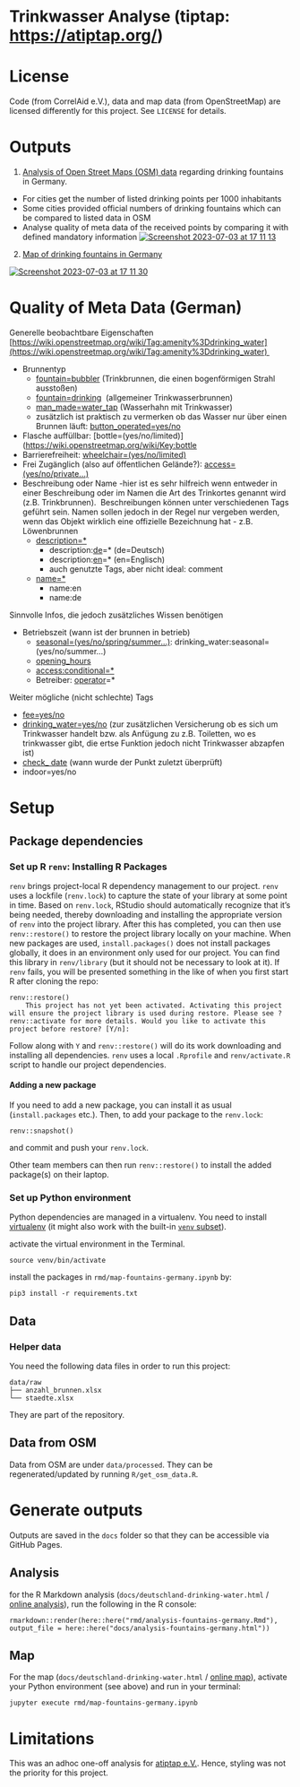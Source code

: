 Trinkwasser Analyse (tiptap: https://atiptap.org/)
================

# License
Code (from CorrelAid e.V.), data and map data (from OpenStreetMap) are licensed differently for this project. See `LICENSE` for details.

# Outputs

1. [Analysis of Open Street Maps (OSM) data](https://correlaid.github.io/trinkbrunnen-analyse/analysis-fountains-germany.html) regarding drinking fountains in Germany.

* For cities get the number of listed drinking points per 1000 inhabitants
* Some cities provided official numbers of drinking fountains which can be compared
to listed data in OSM
* Analyse quality of meta data of the received points by comparing it with 
defined mandatory information
[![Screenshot 2023-07-03 at 17 11 13](https://github.com/CorrelAid/trinkbrunnen-analyse/assets/13187448/8e2c69a7-5326-4325-966f-10781ae291f1)](https://correlaid.github.io/trinkbrunnen-analyse/analysis-fountains-germany.html)

2. [Map of drinking fountains in Germany](https://correlaid.github.io/trinkbrunnen-analyse/map-deutschland-drinking-water.html)

[![Screenshot 2023-07-03 at 17 11 30](https://github.com/CorrelAid/trinkbrunnen-analyse/assets/13187448/0bbf1ba3-2d8c-4088-aa3e-f63d5c4b450b)](https://correlaid.github.io/trinkbrunnen-analyse/map-deutschland-drinking-water.html)


# Quality of Meta Data (German)

Generelle beobachtbare Eigenschaften
[https://wiki.openstreetmap.org/wiki/Tag:amenity%3Ddrinking_water](https://wiki.openstreetmap.org/wiki/Tag:amenity%3Ddrinking_water) 

* Brunnentyp
	* [fountain=bubbler](https://wiki.openstreetmap.org/wiki/Tag:fountain%3Dbubbler) (Trinkbrunnen, die einen bogenförmigen Strahl ausstoßen)
	* [fountain=drinking](https://wiki.openstreetmap.org/wiki/Tag:fountain%3Ddrinking)  (allgemeiner Trinkwasserbrunnen)
	* [man_made=water_tap](https://wiki.openstreetmap.org/wiki/Tag:man_made%3Dwater_tap) (Wasserhahn mit Trinkwasser)
	* zusätzlich ist praktisch zu vermerken ob das Wasser nur über einen Brunnen läuft: [button_operated=yes/no](https://wiki.openstreetmap.org/wiki/Key:button_operated)
* Flasche auffüllbar: [bottle=(yes/no/limited)](https://wiki.openstreetmap.org/wiki/Key:bottle
* Barrierefreiheit: [wheelchair=(yes/no/limited)](https://wiki.openstreetmap.org/wiki/Key:wheelchair)
* Frei Zugänglich (also auf öffentlichen Gelände?): [access=(yes/no/private…)](https://wiki.openstreetmap.org/wiki/Key:access)
* Beschreibung oder Name -hier ist es sehr hilfreich wenn entweder in einer Beschreibung oder im Namen die Art des Trinkortes genannt wird (z.B. Trinkbrunnen).  Beschreibungen können unter verschiedenen Tags geführt sein. Namen sollen jedoch in der Regel nur vergeben werden, wenn das Objekt wirklich eine offizielle Bezeichnung hat - z.B. Löwenbrunnen 
	* [description=*](https://wiki.openstreetmap.org/wiki/Key:description)
		* description:[de](https://wiki.openstreetmap.org/w/index.php?title=Key:de&action=edit&redlink=1)=* (de=Deutsch)
		* description:[en](https://wiki.openstreetmap.org/w/index.php?title=Key:en&action=edit&redlink=1)=* (en=Englisch)
		* auch genutzte Tags, aber nicht ideal: comment
	* [name=*](https://wiki.openstreetmap.org/wiki/Key:name)
		* name:en
		* name:de

Sinnvolle Infos, die jedoch zusätzliches Wissen benötigen

* Betriebszeit (wann ist der brunnen in betrieb)
	* [seasonal=(yes/no/spring/summer…)](https://wiki.openstreetmap.org/wiki/Key:seasonal): drinking_water:seasonal=(yes/no/summer…)
	* [opening_hours](https://wiki.openstreetmap.org/wiki/Key:opening_hours)
	* [access:conditional=*](https://wiki.openstreetmap.org/wiki/Conditional_restrictions)
	* Betreiber: [operator](https://wiki.openstreetmap.org/wiki/Key:operator)=*
    
Weiter mögliche (nicht schlechte) Tags

* [fee=yes/no](https://wiki.openstreetmap.org/wiki/Key:fee)
* [drinking_water=yes/no](https://wiki.openstreetmap.org/wiki/Key:drinking_water) (zur zusätzlichen Versicherung ob es sich um Trinkwasser handelt bzw. als Anfügung zu z.B. Toiletten, wo es trinkwasser gibt, die ertse Funktion jedoch nicht Trinkwasser abzapfen ist)
* [check_ date](https://wiki.openstreetmap.org/wiki/Key:check_date) (wann wurde der Punkt zuletzt überprüft)
* indoor=yes/no

# Setup

## Package dependencies
### Set up R `renv`: Installing R Packages

`renv` brings project-local R dependency management to our project.
`renv` uses a lockfile (`renv.lock`) to capture the state of your
library at some point in time. Based on `renv.lock`, RStudio should
automatically recognize that it’s being needed, thereby downloading and
installing the appropriate version of `renv` into the project library.
After this has completed, you can then use `renv::restore()` to restore
the project library locally on your machine. When new packages are used,
`install.packages()` does not install packages globally, it does in an
environment only used for our project. You can find this library in
`renv/library` (but it should not be necessary to look at it). If `renv`
fails, you will be presented something in the like of when you first
start R after cloning the repo:

```
renv::restore()
    This project has not yet been activated. Activating this project will ensure the project library is used during restore. Please see ?renv::activate for more details. Would you like to activate this project before restore? [Y/n]:
```

Follow along with `Y` and `renv::restore()` will do its work downloading
and installing all dependencies. `renv` uses a local `.Rprofile` and
`renv/activate.R` script to handle our project dependencies.

#### Adding a new package

If you need to add a new package, you can install it as usual
(`install.packages` etc.). Then, to add your package to the `renv.lock`:

    renv::snapshot()

and commit and push your `renv.lock`.

Other team members can then run `renv::restore()` to install the added
package(s) on their laptop.

### Set up Python environment 

Python dependencies are managed in a virtualenv. You need to install [virtualenv](https://virtualenv.pypa.io/en/latest/installation.html) (it might also work with the built-in [`venv` subset](https://docs.python.org/3/library/venv.html)).

activate the virtual environment in the Terminal. 

```
source venv/bin/activate
```

install the packages in `rmd/map-fountains-germany.ipynb`  by:

```
pip3 install -r requirements.txt
```

## Data

### Helper data

You need the following data files in order to run this project:

```
data/raw
├── anzahl_brunnen.xlsx
└── staedte.xlsx
```

They are part of the repository.

## Data from OSM 

Data from OSM are under `data/processed`. They can be regenerated/updated by running `R/get_osm_data.R`.

# Generate outputs

Outputs are saved in the `docs` folder so that they can be accessible via GitHub Pages.

## Analysis
for the R Markdown analysis (`docs/deutschland-drinking-water.html` / [online analysis](https://correlaid.github.io/trinkbrunnen-analyse/analysis-fountains-germany.html)), run the following in the R console:

```
rmarkdown::render(here::here("rmd/analysis-fountains-germany.Rmd"), output_file = here::here("docs/analysis-fountains-germany.html"))
```

## Map
For the map (`docs/deutschland-drinking-water.html` / [online map](https://correlaid.github.io/trinkbrunnen-analyse/map-deutschland-drinking-water.html)), activate your Python environment (see above) and run in your terminal:

```
jupyter execute rmd/map-fountains-germany.ipynb
```

# Limitations

This was an adhoc one-off analysis for [atiptap e.V.](https://atiptap.org). Hence, styling was not the priority for this project. 
